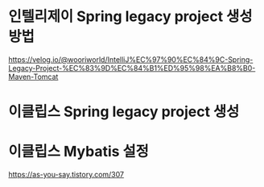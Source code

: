 # 인텔리제이 Spring legacy project 생성방법
https://velog.io/@wooriworld/IntelliJ%EC%97%90%EC%84%9C-Spring-Legacy-Project-%EC%83%9D%EC%84%B1%ED%95%98%EA%B8%B0-Maven-Tomcat

# 이클립스 Spring legacy project 생성


# 이클립스 Mybatis 설정
https://as-you-say.tistory.com/307
